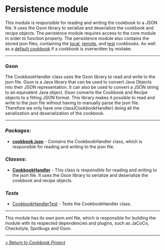 # Persistence module

This module is responsible for reading and writing the cookbook to a JSON file. It uses the Gson library to serialize and deserialize the cookbook and recipe objects.
The peristence module requires access to the core module in order to function properly. The persistence module also contains the stored json files, containing the [local](/cookbook-project/persistence/cookbook.json), [remote](/cookbook-project/persistence/remote-cookbook.json), and [test](/cookbook-project/persistence/test.json) cookbooks. As well as a [default cookbook](/cookbook-project/persistence/default-cookbook.json) if a cookbook is overwritten by mistake.

---
### Gson
The CookbookHandler class uses the Gson library to read and write to the json file. Gson is a Java library that can be used to convert Java Objects into their JSON representation. It can also be used to convert a JSON string to an equivalent Java object. Gson converts the Cookbook and Recipe objects to a fitting JSON format. This library makes it possible to read and write to the json file without having to manually parse the json file. Therefore we only have one class(CookbookHandler) doing all the serialization and deserialization of the cookbook.

---
### _**Packages**_:
* **[cookbook.json](/cookbook-project/persistence/src/main/java/cookbook/json/)** - Contains the CookbookHandler class, which is responsible for reading and writing to the json file.

### _**Classes**_:
* **[CookbookHandler](/cookbook-project/persistence/src/main/java/cookbook/json/CookbookHandler.java)** - This class is responsible for reading and writing to the json file. It uses the Gson library to serialize and deserialize the cookbook and recipe objects.

### _**Tests**_
* [CookbookHandlerTest](/gr2322/cookbook-project/persistence/src/test/java/cookbook/json/CookbookHandlerTest.java) - Tests the CookbookHandler class. 

---
This module has its own pom.xml file, which is responsible for building the module with its respected dependencies and plugins, such as JaCoCo, Checkstyle, Spotbugs and Gson.

---
[< Return to _Cookbook Project_](/cookbook-project/readme.md)